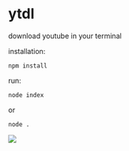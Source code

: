# ytdl
download youtube in your terminal

installation:
```
npm install
```

run:
```
node index
```
or
```
node .
```
<img src="https://cdn.discordapp.com/attachments/852833544967684096/872296521763274782/unknown.png">
